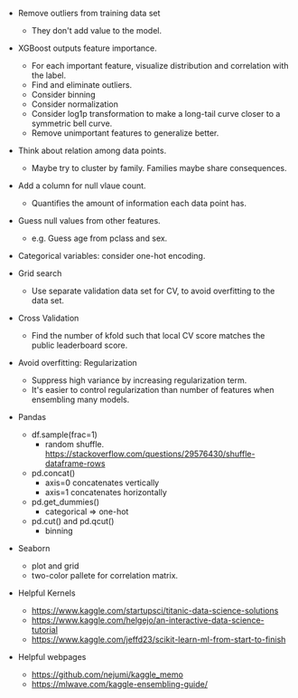 - Remove outliers from training data set
  - They don't add value to the model.

- XGBoost outputs feature importance.
  - For each important feature, visualize distribution and correlation with the label.
  - Find and eliminate outliers.
  - Consider binning
  - Consider normalization
  - Consider log1p transformation to make a long-tail curve closer to a symmetric bell curve.
  - Remove unimportant features to generalize better.

- Think about relation among data points.
  - Maybe try to cluster by family. Families maybe share consequences.

- Add a column for null vlaue count.
  - Quantifies the amount of information each data point has.

- Guess null values from other features.
  - e.g. Guess age from pclass and sex.

- Categorical variables: consider one-hot encoding.

- Grid search
  - Use separate validation data set for CV, to avoid overfitting to the data set.

- Cross Validation
  - Find the number of kfold such that local CV score matches the public leaderboard score.

- Avoid overfitting: Regularization
  - Suppress high variance by increasing regularization term.
  - It's easier to control regularization than number of features when ensembling many models.

- Pandas
  - df.sample(frac=1)
    - random shuffle. https://stackoverflow.com/questions/29576430/shuffle-dataframe-rows
  - pd.concat()
    - axis=0 concatenates vertically
    - axis=1 concatenates horizontally
  - pd.get_dummies()
    - categorical => one-hot
  - pd.cut() and pd.qcut()
    - binning

- Seaborn
  - plot and grid
  - two-color pallete for correlation matrix.

- Helpful Kernels
  - https://www.kaggle.com/startupsci/titanic-data-science-solutions
  - https://www.kaggle.com/helgejo/an-interactive-data-science-tutorial
  - https://www.kaggle.com/jeffd23/scikit-learn-ml-from-start-to-finish

- Helpful webpages
  - https://github.com/nejumi/kaggle_memo
  - https://mlwave.com/kaggle-ensembling-guide/

